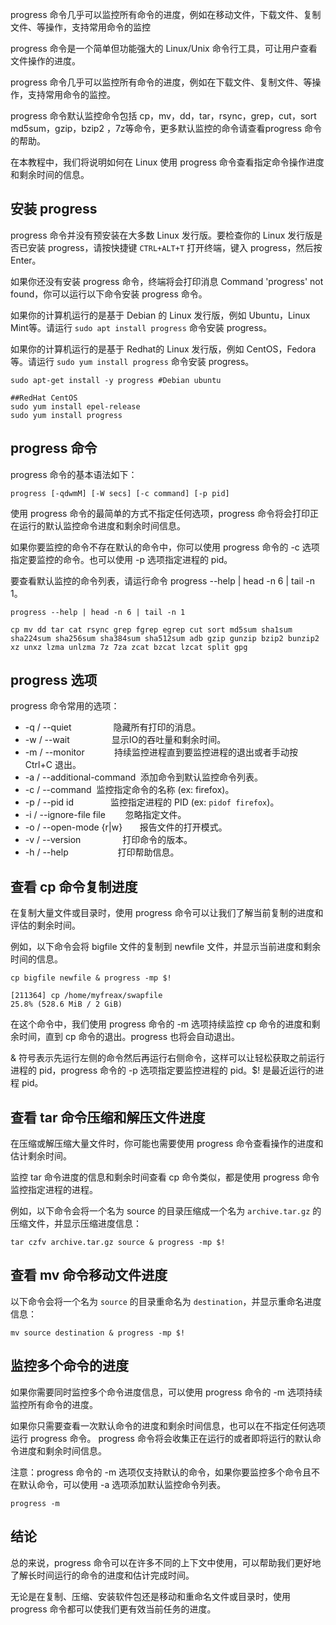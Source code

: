 progress 命令几乎可以监控所有命令的进度，例如在移动文件，下载文件、复制文件、等操作，支持常用命令的监控

progress 命令是一个简单但功能强大的 Linux/Unix 命令行工具，可让用户查看文件操作的进度。

progress 命令几乎可以监控所有命令的进度，例如在下载文件、复制文件、等操作，支持常用命令的监控。

progress 命令默认监控命令包括 cp，mv，dd，tar，rsync，grep，cut，sort md5sum，gzip，bzip2 ，7z等命令，更多默认监控的命令请查看progress 命令的帮助。

在本教程中，我们将说明如何在 Linux 使用 progress 命令查看指定命令操作进度和剩余时间的信息。

## 安装 progress

progress 命令并没有预安装在大多数 Linux 发行版。要检查你的 Linux 发行版是否已安装 progress，请按快捷键 `CTRL+ALT+T` 打开终端，键入 progress，然后按 Enter。

如果你还没有安装 progress 命令，终端将会打印消息 Command 'progress' not found，你可以运行以下命令安装 progress 命令。

如果你的计算机运行的是基于 Debian 的 Linux 发行版，例如 Ubuntu，Linux Mint等。请运行 `sudo apt install progress` 命令安装 progress。

如果你的计算机运行的是基于 Redhat的 Linux 发行版，例如 CentOS，Fedora 等。请运行 `sudo yum install progress` 命令安装 progress。

```
sudo apt-get install -y progress #Debian ubuntu

##RedHat CentOS
sudo yum install epel-release
sudo yum install progress
```

## progress 命令

progress 命令的基本语法如下：

```
progress [-qdwmM] [-W secs] [-c command] [-p pid]
```

使用 progress 命令的最简单的方式不指定任何选项，progress 命令将会打印正在运行的默认监控命令进度和剩余时间信息。

如果你要监控的命令不存在默认的命令中，你可以使用 progress 命令的 -c 选项指定要监控的命令。也可以使用 -p 选项指定进程的 pid。

要查看默认监控的命令列表，请运行命令 progress --help | head -n 6 | tail -n 1。

```
progress --help | head -n 6 | tail -n 1
```

```
cp mv dd tar cat rsync grep fgrep egrep cut sort md5sum sha1sum sha224sum sha256sum sha384sum sha512sum adb gzip gunzip bzip2 bunzip2 xz unxz lzma unlzma 7z 7za zcat bzcat lzcat split gpg
```

## progress 选项

progress 命令常用的选项：

-   \-q / --quiet                 隐藏所有打印的消息。  
-   \-w / --wait                 显示IO的吞吐量和剩余时间。
-   \-m / --monitor            持续监控进程直到要监控进程的退出或者手动按 Ctrl+C 退出。
-   \-a / --additional-command  添加命令到默认监控命令列表。
-   \-c / --command  监控指定命令的名称 (ex: firefox)。
-   \-p / --pid id               监控指定进程的 PID (ex: `pidof firefox`)。
-   \-i / --ignore-file file        忽略指定文件。
-   \-o / --open-mode \{r|w\}       报告文件的打开模式。
-   \-v / --version                 打印命令的版本。
-   \-h / --help                    打印帮助信息。

## 查看 cp 命令复制进度

在复制大量文件或目录时，使用 progress 命令可以让我们了解当前复制的进度和评估的剩余时间。

例如，以下命令会将 bigfile 文件的复制到 newfile 文件，并显示当前进度和剩余时间的信息。

```
cp bigfile newfile & progress -mp $!
```

```
[211364] cp /home/myfreax/swapfile
25.8% (528.6 MiB / 2 GiB)
```

在这个命令中，我们使用 progress 命令的 -m 选项持续监控 cp 命令的进度和剩余时间，直到 cp 命令的退出。progress 也将会自动退出。

& 符号表示先运行左侧的命令然后再运行右侧命令，这样可以让轻松获取之前运行进程的 pid，progress 命令的 -p 选项指定要监控进程的 pid。$! 是最近运行的进程 pid。

## 查看 tar 命令压缩和解压文件进度

在压缩或解压缩大量文件时，你可能也需要使用 progress 命令查看操作的进度和估计剩余时间。

监控 tar 命令进度的信息和剩余时间查看 cp 命令类似，都是使用 progress 命令监控指定进程的进程。

例如，以下命令会将一个名为 source 的目录压缩成一个名为 `archive.tar.gz` 的压缩文件，并显示压缩进度信息：

```
tar czfv archive.tar.gz source & progress -mp $!
```

## 查看 mv 命令移动文件进度

以下命令会将一个名为 `source` 的目录重命名为 `destination`，并显示重命名进度信息：

```
mv source destination & progress -mp $!
```

## 监控多个命令的进度

如果你需要同时监控多个命令进度信息，可以使用 progress 命令的 -m 选项持续监控所有命令的进度。

如果你只需要查看一次默认命令的进度和剩余时间信息，也可以在不指定任何选项运行 progress 命令。 progress 命令将会收集正在运行的或者即将运行的默认命令进度和剩余时间信息。

注意：progress 命令的 -m 选项仅支持默认的命令，如果你要监控多个命令且不在默认命令，可以使用 -a 选项添加默认监控命令列表。

```
progress -m
```

## 结论

总的来说，progress 命令可以在许多不同的上下文中使用，可以帮助我们更好地了解长时间运行的命令的进度和估计完成时间。

无论是在复制、压缩、安装软件包还是移动和重命名文件或目录时，使用 progress 命令都可以使我们更有效当前任务的进度。